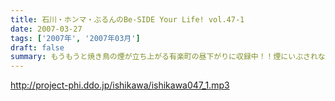 ```yaml
---
title: 石川・ホンマ・ぶるんのBe-SIDE Your Life! vol.47-1
date: 2007-03-27
tags: ['2007年', '2007年03月']
draft: false
summary: もうもうと焼き鳥の煙が立ち上がる有楽町の昼下がりに収録中！！煙にいぶされながら、今日は「お昼」にスタジオイン！それでも、テンションは「深夜」な御三組です。パリーグも開幕し、野球ニートの活動は俄然活発化するばかりであります〜〜。NAMAE
---
```


http://project-phi.ddo.jp/ishikawa/ishikawa047_1.mp3
